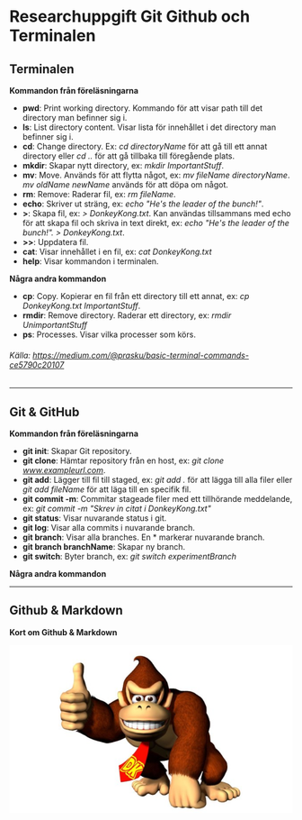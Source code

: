 # Researchuppgift Git Github och Terminalen

## Terminalen

**Kommandon från föreläsningarna**

- **pwd**: Print working directory. Kommando för att visar path till det directory man befinner sig i.
- **ls**: List directory content. Visar lista för innehållet i det directory man befinner sig i. 
- **cd**: Change directory. Ex:  *cd directoryName* för att gå till ett annat directory eller *cd ..* för att gå tillbaka till föregående plats.
- **mkdir**: Skapar nytt directory, ex: *mkdir ImportantStuff*.
- **mv**: Move. Används för att flytta något, ex: *mv fileName directoryName*. *mv oldName newName* används för att döpa om något. 
- **rm**: Remove: Raderar fil, ex: *rm fileName*.
- **echo**: Skriver ut sträng, ex: *echo "He's the leader of the bunch!"*.
- **>**: Skapa fil, ex: *> DonkeyKong.txt*. Kan användas tillsammans med echo för att skapa fil och skriva in text direkt, ex: *echo "He's the leader of the bunch!". > DonkeyKong.txt*.
- **>>**: Uppdatera fil. 
- **cat**: Visar innehållet i en fil, ex: *cat DonkeyKong.txt*
- **help**: Visar kommandon i terminalen. 

**Några andra kommandon**

- **cp**: Copy. Kopierar en fil från ett directory till ett annat, ex: *cp DonkeyKong.txt ImportantStuff*.
- **rmdir**: Remove directory. Raderar ett directory, ex: *rmdir UnimportantStuff*
- **ps**: Processes. Visar vilka processer som körs. 

###### Källa: https://medium.com/@prasku/basic-terminal-commands-ce5790c20107

---

## Git & GitHub

**Kommandon från föreläsningarna**

- **git init**: Skapar Git repository. 
- **git clone**: Hämtar repository från en host, ex: *git clone www.exampleurl.com*.
- **git add**: Lägger till fil till staged, ex: *git add .* för att lägga till alla filer eller *git add fileName* för att läga till en specifik fil. 
- **git commit -m**: Commitar stageade filer med ett tillhörande meddelande, ex: *git commit -m "Skrev in citat i DonkeyKong.txt"*
- **git status**: Visar nuvarande status i git. 
- **git log**: Visar alla commits i nuvarande branch. 
- **git branch**: Visar alla branches. En * markerar nuvarande branch. 
- **git branch branchName**: Skapar ny branch. 
- **git switch**: Byter branch, ex: *git switch experimentBranch*

**Några andra kommandon**

---
## Github & Markdown

**Kort om Github & Markdown**


![alt text](<donkey kong.jpg>)